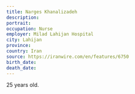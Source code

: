 ```yaml
---
title: Narges Khanalizadeh
description: 
portrait: 
occupation: Nurse
employer: Milad Lahijan Hospital
city: Lahijan
province: 
country: Iran
source: https://iranwire.com/en/features/6750
birth_date: 
death_date: 
---
```


25 years old.